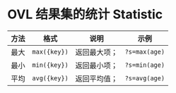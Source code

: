 # OVL 结果集的统计 Statistic

| 方法 | 格式         | 说明                   | 示例          |
| ---- | ------------ | ---------------------- | ------------- |
| 最大 | `max({key})` | 返回最大项；           | `?s=max(age)` |
| 最小 | `min({key})` | 返回最小项；           | `?s=min(age)` |
| 平均 | `avg({key})` | 返回平均值；           | `?s=avg(age)` |
